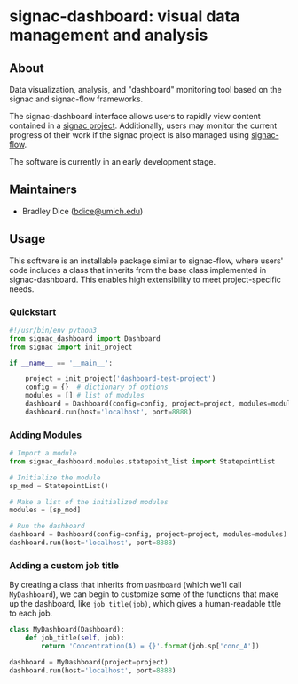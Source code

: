# signac-dashboard: visual data management and analysis

## About

Data visualization, analysis, and "dashboard" monitoring tool based on the signac and signac-flow frameworks.

The signac-dashboard interface allows users to rapidly view content contained in a [signac project](https://glotzerlab.engin.umich.edu/signac).
Additionally, users may monitor the current progress of their work if the signac project is also managed using [signac-flow](https://signac-flow.readthedocs.io/en/latest/).

The software is currently in an early development stage.

## Maintainers

  * Bradley Dice (bdice@umich.edu)

## Usage

This software is an installable package similar to signac-flow, where users' code includes a class that inherits from the base class implemented in signac-dashboard. This enables high extensibility to meet project-specific needs.

### Quickstart

```python
#!/usr/bin/env python3
from signac_dashboard import Dashboard
from signac import init_project

if __name__ == '__main__':

    project = init_project('dashboard-test-project')
    config = {}  # dictionary of options
    modules = [] # list of modules
    dashboard = Dashboard(config=config, project=project, modules=modules)
    dashboard.run(host='localhost', port=8888)
```

### Adding Modules

```python
# Import a module
from signac_dashboard.modules.statepoint_list import StatepointList

# Initialize the module
sp_mod = StatepointList()

# Make a list of the initialized modules
modules = [sp_mod]

# Run the dashboard
dashboard = Dashboard(config=config, project=project, modules=modules)
dashboard.run(host='localhost', port=8888)
```

### Adding a custom job title
By creating a class that inherits from `Dashboard` (which we'll call `MyDashboard`), we can begin to customize some of the functions that make up the dashboard, like `job_title(job)`, which gives a human-readable title to each job.

```python
class MyDashboard(Dashboard):
    def job_title(self, job):
        return 'Concentration(A) = {}'.format(job.sp['conc_A'])

dashboard = MyDashboard(project=project)
dashboard.run(host='localhost', port=8888)
```
